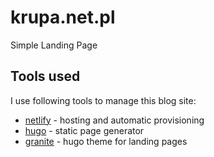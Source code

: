 # krupa.net.pl

Simple Landing Page

## Tools used

I use following tools to manage this blog site:
- [netlify](https://netlify.com) - hosting and automatic provisioning
- [hugo](https://gohugo.io) - static page generator
- [granite](https://github.com/Th3Whit3Wolf/granite) - hugo theme for landing pages
